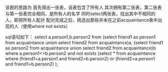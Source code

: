 该题的思路为
首先得出一张表，该表包含了所有人
其次拥有第二张表，第二张表与第一张表完全相同，是所有人的名字
同时select两张表，找出其中不相同的人，即把所有人配对
配对完成之后，挑选出那些并未在之前acquaintance表中出现的人（使用where not exists）

sql语句如下：
select a.person1,b.person2
from (select friend1 as person1 from acquaintance
union 
select friend2 from acquaintance)a,
(select friend1 as person2 from acquaintance
union 
select friend2 from acquaintance)b
where a.person1<>b.person2
and not exists
(select * from acquaintance
where
(friend1=a.person1 and friend2=b.person2)
or
(friend2=a.person1 and friend1=b.person2)
); 
